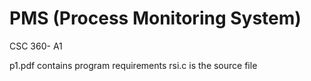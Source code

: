 # PMS (Process Monitoring System)
CSC 360- A1 

p1.pdf contains program requirements 
rsi.c is the source file
